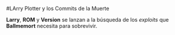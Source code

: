 #LArry Plotter y los Commits de la Muerte

**Larry**, **ROM** y **Version** se lanzan a la búsqueda de los *exploits* 
que **Ballmemort** necesita para sobrevivir.
